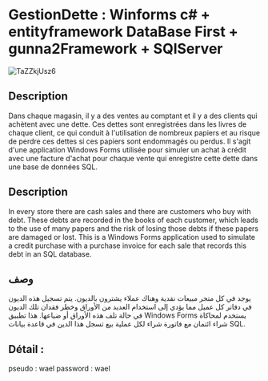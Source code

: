 # GestionDette : Winforms c# + entityframework DataBase First + gunna2Framework + SQlServer  
![TaZZkjUsz6](https://user-images.githubusercontent.com/38885637/119406106-34396080-bcda-11eb-8200-1598addc6bec.gif)
## Description
Dans chaque magasin, il y a des ventes au comptant et il y a des clients qui achètent avec une dette. Ces dettes sont enregistrées dans les livres de chaque client, ce qui conduit à l'utilisation de nombreux papiers et au risque de perdre ces dettes si ces papiers sont endommagés ou perdus.
Il s'agit d'une application Windows Forms utilisée pour simuler un achat à crédit avec une facture d'achat pour chaque vente qui enregistre cette dette dans une base de données SQL.
## Description
In every store there are cash sales and there are customers who buy with debt. These debts are recorded in the books of each customer, which leads to the use of many papers and the risk of losing those debts if these papers are damaged or lost.
This is a Windows Forms application used to simulate a credit purchase with a purchase invoice for each sale that records this debt in an SQL database. 
## وصف
يوجد في كل متجر مبيعات نقدية وهناك عملاء يشترون بالديون. يتم تسجيل هذه الديون في دفاتر كل عميل مما يؤدي إلى استخدام العديد من الأوراق وخطر فقدان تلك الديون في حالة تلف هذه الأوراق أو ضياعها.
هذا تطبيق Windows Forms يستخدم لمحاكاة شراء ائتمان مع فاتورة شراء لكل عملية بيع تسجل هذا الدين في قاعدة بيانات SQL. 

## Détail :
pseudo : wael 
password : wael
